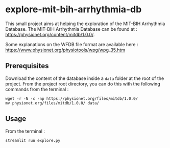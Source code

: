 # explore-mit-bih-arrhythmia-db

This small project aims at helping the exploration of the MIT-BIH Arrhythmia Database. The MIT-BIH Arrhythmia Database can be found at : https://physionet.org/content/mitdb/1.0.0/.

Some explanations on the WFDB file format are available here : https://www.physionet.org/physiotools/wpg/wpg_35.htm

## Prerequisites

Download the content of the database inside a `data` folder at the root of the project. From the project root directory, you can do this with the following commands from the terminal : 
```
wget -r -N -c -np https://physionet.org/files/mitdb/1.0.0/
mv physionet.org/files/mitdb/1.0.0/ data/
``` 

## Usage

From the terminal :
```
streamlit run explore.py
```